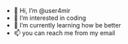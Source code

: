 - 👋 Hi, I’m @user4mir
- 👀 I’m interested in coding
- 🌱 I’m currently learning how be better
- 📫 you can reach me from my email

<!---
user4mir/user4mir is a ✨ special ✨ repository because its `README.md` (this file) appears on your GitHub profile.
You can click the Preview link to take a look at your changes.
--->
